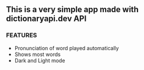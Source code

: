 ## This is a very simple app made with dictionaryapi.dev API

### FEATURES

- Pronunciation of word played automatically
- Shows most words
- Dark and Light mode
